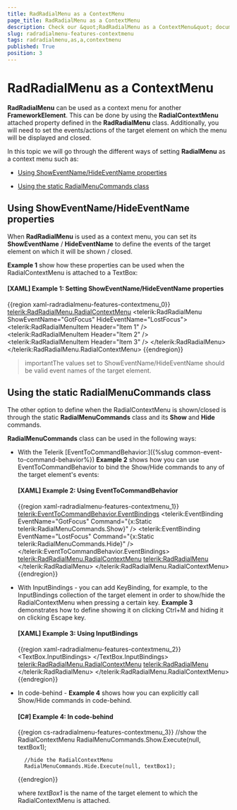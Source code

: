 ```yaml
---
title: RadRadialMenu as a ContextMenu
page_title: RadRadialMenu as a ContextMenu
description: Check our &quot;RadRadialMenu as a ContextMenu&quot; documentation article for the RadRadialMenu {{ site.framework_name }} control.
slug: radradialmenu-features-contextmenu
tags: radradialmenu,as,a,contextmenu
published: True
position: 3
---
```


# RadRadialMenu as a ContextMenu

__RadRadialMenu__ can be used as a context menu for another __FrameworkElement__. This can be done by using the __RadialContextMenu__ attached property defined in the __RadRadialMenu__ class. Additionally, you will need to set the events/actions of the target element on which the menu will be displayed and closed.

In this topic we will go through the different ways of setting __RadialMenu__ as a context menu such as:

* [Using ShowEventName/HideEventName properties](#using-showeventnamehideeventname-properties)

* [Using the static RadialMenuCommands class](#using-the-static-radialmenucommands-class)

## Using ShowEventName/HideEventName properties

When __RadRadialMenu__ is used as a context menu, you can set its __ShowEventName__ / __HideEventName__ to define the events of the target element on which it will be shown / closed.

__Example 1__ show how these properties can be used when the RadialContextMenu is attached to a TextBox:

#### __[XAML] Example 1: Setting ShowEventName/HideEventName properties__

{{region xaml-radradialmenu-features-contextmenu_0}}
	<TextBox Text="Some Text">
	    <telerik:RadRadialMenu.RadialContextMenu>
	        <telerik:RadRadialMenu ShowEventName="GotFocus" HideEventName="LostFocus">
	            <telerik:RadRadialMenuItem Header="Item 1" />
	            <telerik:RadRadialMenuItem Header="Item 2" />
	            <telerik:RadRadialMenuItem Header="Item 3" />
	        </telerik:RadRadialMenu>
	    </telerik:RadRadialMenu.RadialContextMenu>
	</TextBox>
{{endregion}}

>importantThe values set to ShowEventName/HideEventName should be valid event names of the target element.

## Using the static RadialMenuCommands class

The other option to define when the RadialContextMenu is shown/closed is through the static __RadialMenuCommands__ class and its __Show__ and __Hide__ commands.      

__RadialMenuCommands__ class can be used in the following ways:        

* With the Telerik [EventToCommandBehavior:]({%slug common-event-to-command-behavior%}) __Example 2__ shows how you can use EventToCommandBehavior to bind the Show/Hide commands to any of the target element's events:            

	#### __[XAML] Example 2: Using EventToCommandBehavior__

	{{region xaml-radradialmenu-features-contextmenu_1}}
		<TextBox Text="Some Text">
		    <telerik:EventToCommandBehavior.EventBindings>
		        <telerik:EventBinding EventName="GotFocus" Command="{x:Static telerik:RadialMenuCommands.Show}" />
		        <telerik:EventBinding EventName="LostFocus" Command="{x:Static telerik:RadialMenuCommands.Hide}" />
		    </telerik:EventToCommandBehavior.EventBindings>
		    <telerik:RadRadialMenu.RadialContextMenu>
		        <telerik:RadRadialMenu>
		            <!--...-->
		        </telerik:RadRadialMenu>
		    </telerik:RadRadialMenu.RadialContextMenu>
		</TextBox>
	{{endregion}}

* With InputBindings - you can add KeyBinding, for example, to the InputBindings collection of the target element in order to show/hide the RadialContextMenu when pressing a certain key. __Example 3__ demonstrates how to define showing it on clicking Ctrl+M and hiding it on clicking Escape key.         

	#### __[XAML] Example 3: Using InputBindings__

	{{region xaml-radradialmenu-features-contextmenu_2}}
		<TextBox Text="Some Text">
		    <TextBox.InputBindings>
		        <KeyBinding Modifiers="Control" Key="M" Command="{x:Static telerik:RadialMenuCommands.Show}" />
		        <KeyBinding Key="Escape" Command="{x:Static telerik:RadialMenuCommands.Hide}" />
		    </TextBox.InputBindings>
		    <telerik:RadRadialMenu.RadialContextMenu>
		        <telerik:RadRadialMenu>
		            <!--...-->
		        </telerik:RadRadialMenu>
		    </telerik:RadRadialMenu.RadialContextMenu>
		</TextBox>
	{{endregion}}

* In code-behind - __Example 4__ shows how you can explicitly call Show/Hide commands in code-behind.

	#### __[C#] Example 4: In code-behind__

	{{region cs-radradialmenu-features-contextmenu_3}}
		//show the RadialContextMenu
		RadialMenuCommands.Show.Execute(null, textBox1);
		
		//hide the RadialContextMenu
		RadialMenuCommands.Hide.Execute(null, textBox1);
	{{endregion}}

	where *textBox1* is the name of the target element to which the RadialContextMenu is attached.
